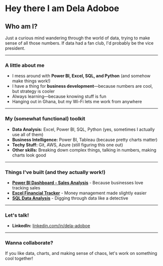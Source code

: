 # Hey there I am Dela Adoboe

## Who am I?  
Just a curious mind wandering through the world of data, trying to make sense of all those numbers. If data had a fan club, I'd probably be the vice president.

---

### A little about me
- I mess around with **Power BI, Excel, SQL, and Python** (and somehow make things work!)
- I have a thing for **business development**—because numbers are cool, but strategy is cooler
- Always learning—because knowing stuff is fun
- Hanging out in Ghana, but my Wi-Fi lets me work from anywhere

---

### My (somewhat functional) toolkit
- **Data Analysis:** Excel, Power BI, SQL, Python (yes, sometimes I actually use all of them)
- **Business Intelligence:** Power BI, Tableau (because pretty charts matter)
- **Techy Stuff:** Git, AWS, Azure (still figuring this one out)
- **Other skills:** Breaking down complex things, talking in numbers, making charts look good

---

### Things I've built (and they actually work!)
- **[Power BI Dashboard - Sales Analysis](#)** - Because businesses love tracking sales
- **[Excel Financial Tracker](#)** - Money management made slightly easier
- **[SQL Data Analysis](#)** - Digging through data like a detective


---

### Let's talk!
- **LinkedIn:** [linkedin.com/in/dela-adoboe](#)

---

### Wanna collaborate?
If you like data, charts, and making sense of chaos, let's work on something cool together!
